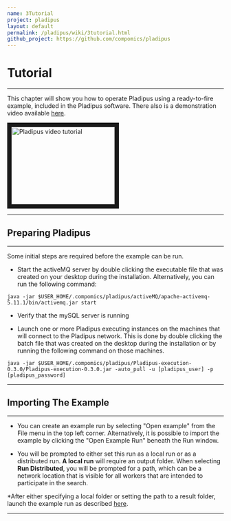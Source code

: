 ```yaml
---
name: 3Tutorial
project: pladipus
layout: default
permalink: /pladipus/wiki/3tutorial.html
github_project: https://github.com/compomics/pladipus
---
```


# Tutorial

----

This chapter will show you how to operate Pladipus using a ready-to-fire example, included in the Pladipus software. There also is a demonstration video available [here](https://www.youtube.com/watch?v=ZQff2Yqhgrk).

<a href="https://www.youtube.com/watch?v=ZQff2Yqhgrk" target="_blank"><img src="http://img.youtube.com/vi/ZQff2Yqhgrk/0.jpg" 
alt="Pladipus video tutorial" width="240" height="180" border="10" /></a>

----

## Preparing Pladipus

----

Some initial steps are required before the example can be run. 

* Start the activeMQ server by double clicking the executable file that was created on your desktop during the installation. Alternatively, you can run the following command: 

`java -jar $USER_HOME/.compomics/pladipus/activeMQ/apache-activemq-5.11.1/bin/activemq.jar start`

* Verify that the mySQL server is running

* Launch one or more Pladipus executing instances on the machines that will connect to the Pladipus network. This is done by double clicking the batch file that was created on the desktop during the installation or by running the following command on those machines. 

`java -jar $USER_HOME/.compomics/pladipus/Pladipus-execution-0.3.0/Pladipus-execution-0.3.0.jar -auto_pull -u [pladipus_user] -p [pladipus_password]`

----

## Importing The Example

----

* You can create an example run by selecting "Open example" from the File menu in the top left corner. Alternatively, it is possible to import the example by clicking the "Open Example Run" beneath the Run window.

* You will be prompted to either set this run as a local run or as a distributed run. <b>A local run</b> will require an output folder. When selecting <b>Run Distributed</b>, you will be prompted for a path, which can be a network location that is visible for all workers that are intended to participate in the search.

*After either specifying a local folder or setting the path to a result folder, launch the example run as described [here](http://compomics.github.io/pladipus/wiki/2manual.html#launching-a-run).

----



